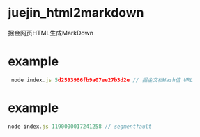 # juejin_html2markdown
掘金网页HTML生成MarkDown

# example
```js
 node index.js 5d2593986fb9a07ee27b3d2e // 掘金文档Hash值 URL
 ```

 # example
 ```js
 node index.js 1190000017241258 // segmentfault
 ```
